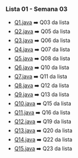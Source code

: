 ### Lista 01 - Semana 03

- [Q1.java](lista01/Q1.java) ➡️ Q03 da lista
- [Q2.java](lista01/Q2.java) ➡️ Q05 da lista
- [Q3.java](lista01/Q3.java) ➡️ Q06 da lista
- [Q4.java](lista01/Q4.java) ➡️ Q07 da lista
- [Q5.java](lista01/Q5.java) ➡️ Q08 da lista
- [Q6.java](lista01/Q6.java) ➡️ Q10 da lista
- [Q7.java](lista01/Q7.java) ➡️ Q11 da lista
- [Q8.java](lista01/Q8.java) ➡️ Q12 da lista
- [Q9.java](lista01/Q9.java) ➡️ Q13 da lista
- [Q10.java](lista01/Q10.java) ➡️ Q15 da lista
- [Q11.java](lista01/Q11.java) ➡️ Q16 da lista
- [Q12.java](lista01/Q12.java) ➡️ Q19 da lista
- [Q13.java](lista01/Q13.java) ➡️ Q20 da lista
- [Q14.java](lista01/Q14.java) ➡️ Q22 da lista
- [Q15.java](lista01/Q15.java) ➡️ Q23 da lista